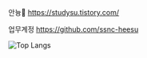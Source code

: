 안늉🐣
https://studysu.tistory.com/

업무계정
https://github.com/ssnc-heesu


  
![Top Langs](https://github-readme-stats.vercel.app/api/top-langs/?username=kim-heesu&layout=compact&hide=csharp)
